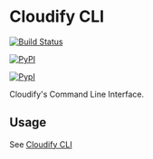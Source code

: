 # Cloudify CLI

[![Build Status](https://travis-ci.org/cloudify-cosmo/cloudify-cli.svg?branch=master)](https://travis-ci.org/cloudify-cosmo/cloudify-cli)

[![PyPI](http://img.shields.io/pypi/dm/cloudify.svg)](http://img.shields.io/pypi/dm/cloudify.svg)

[![PypI](http://img.shields.io/pypi/v/cloudify.svg)](http://img.shields.io/pypi/v/cloudify.svg)


Cloudify's Command Line Interface.

## Usage

See [Cloudify CLI](http://cloudify-cli.readthedocs.org/en/latest/)
